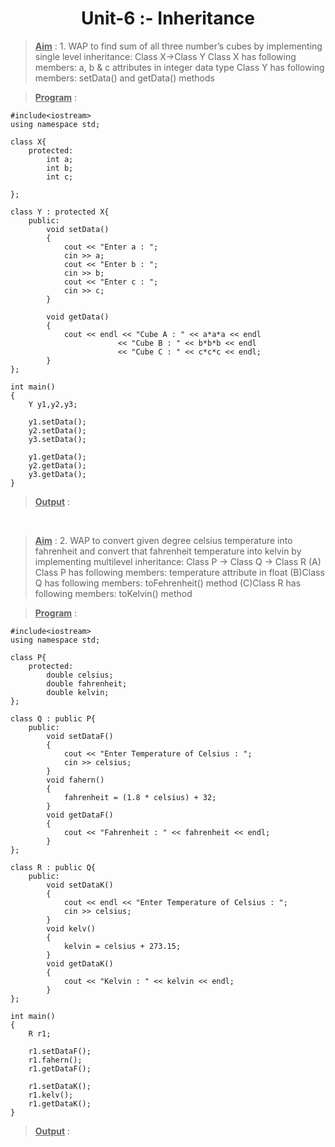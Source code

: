 <h1><center>Unit-6 :- Inheritance <center> </h1>

><u>**Aim**</u> : 1. WAP to find sum of all three number’s cubes by
implementing single level inheritance: Class X->Class Y
Class X has following members: a, b & c attributes in
integer data type
Class Y has following members: setData() and
getData() methods

><u>**Program**</u> : 

    #include<iostream>
    using namespace std;

    class X{
        protected:
            int a;
            int b;
            int c;
        
    };

    class Y : protected X{
        public:
            void setData()
            {
                cout << "Enter a : ";
                cin >> a;
                cout << "Enter b : ";
                cin >> b;
                cout << "Enter c : ";
                cin >> c;
            }	
            
            void getData()
            {
                cout << endl << "Cube A : " << a*a*a << endl
                            << "Cube B : " << b*b*b << endl
                            << "Cube C : " << c*c*c << endl;
            }
    };

    int main()
    {
        Y y1,y2,y3;
        
        y1.setData();
        y2.setData();
        y3.setData();
        
        y1.getData();
        y2.getData();
        y3.getData();
    }

><u>**Output**</u> : 



<br>

><u>**Aim**</u> : 2. WAP to convert given degree celsius temperature into
fahrenheit and convert that fahrenheit temperature
into kelvin by implementing multilevel inheritance:
Class P -> Class Q -> Class R
    (A) Class P has following members: temperature attribute in float
    (B)Class Q has following members: toFehrenheit() method
    (C)Class R has following members: toKelvin() method

><u>**Program**</u> : 

    #include<iostream>
    using namespace std;

    class P{
        protected:
            double celsius;
            double fahrenheit;
            double kelvin;		
    };

    class Q : public P{
        public:
            void setDataF()
            {
                cout << "Enter Temperature of Celsius : ";
                cin >> celsius;
            }
            void fahern()
            {
                fahrenheit = (1.8 * celsius) + 32;
            }
            void getDataF()
            {
                cout << "Fahrenheit : " << fahrenheit << endl;
            }
    };

    class R : public Q{
        public:
            void setDataK()
            {
                cout << endl << "Enter Temperature of Celsius : ";
                cin >> celsius;
            }
            void kelv()
            {
                kelvin = celsius + 273.15;
            }
            void getDataK()
            {
                cout << "Kelvin : " << kelvin << endl;
            }
    };

    int main()
    {
        R r1;
        
        r1.setDataF();
        r1.fahern();
        r1.getDataF();
        
        r1.setDataK();
        r1.kelv();
        r1.getDataK();
    }

><u>**Output**</u> : 



<br>